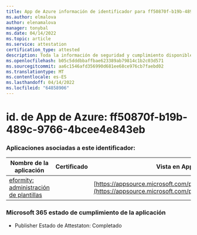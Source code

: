 ```yaml
---
title: App de Azure información de identificador para ff50870f-b19b-489c-9766-4bcee4e843eb
ms.author: elmalova
author: elenamalova
manager: tonybal
ms.date: 04/14/2022
ms.topic: article
ms.service: attestation
certification_type: attested
description: Toda la información de seguridad y cumplimiento disponible para ff50870f-b19b-489c-9766-4bcee4e843eb.
ms.openlocfilehash: b05c5dddbbaffbae623389ab79814c1b2c03d571
ms.sourcegitcommit: aa6c1546afd356990d681ee68ce976cb7faebd02
ms.translationtype: MT
ms.contentlocale: es-ES
ms.lasthandoff: 04/14/2022
ms.locfileid: "64858906"
---
```

# <a name="azure-app-id-ff50870f-b19b-489c-9766-4bcee4e843eb"></a>id. de App de Azure: ff50870f-b19b-489c-9766-4bcee4e843eb


### <a name="apps-associated-with-this-id"></a>Aplicaciones asociadas a este identificador:
| **Nombre de la aplicación** | **Certificado** | **Vista en AppSource** |
|--------------|---------------|-----------------------|
| [eformity: administración de plantillas](../forward/WA200003519.md) |  | [https://appsource.microsoft.com/product/office/WA200003519](https://appsource.microsoft.com/product/office/WA200003519) |

### <a name="microsoft-365-app-compliance-status"></a>Microsoft 365 estado de cumplimiento de la aplicación
- Publisher Estado de Attestaton: Completado
